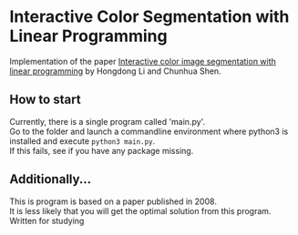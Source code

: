 # Interactive Color Segmentation with Linear Programming
Implementation of the paper [Interactive color image segmentation with linear programming](https://link.springer.com/article/10.1007/s00138-008-0171-x) by Hongdong Li and Chunhua Shen.  

## How to start
Currently, there is a single program called 'main.py'.<br>
Go to the folder and launch a commandline environment where python3 is installed and execute `python3 main.py`.<br>
If this fails, see if you have any package missing.<br>

## Additionally...
This is program is based on a paper published in 2008. <br>
It is less likely that you will get the optimal solution from this program. <br>
Written for studying
